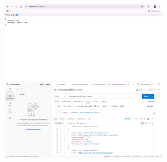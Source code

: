 ![Screenshot 1](Screenshot%202025-05-03%20052521.png)
![Screenshot 2](Screenshot%202025-05-03%20052850.png)


